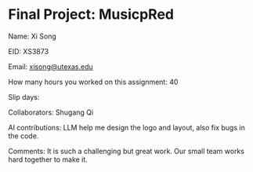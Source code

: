 # Final Project: MusicpRed

Name:  Xi Song

EID:  XS3873

Email:  xisong@utexas.edu

How many hours you worked on this assignment:  40

Slip days:  

Collaborators:  Shugang Qi

AI contributions:  LLM help me design the logo and layout, also fix bugs in the code.

Comments:   It is such a challenging but great work. Our small team works hard together to make it. 
